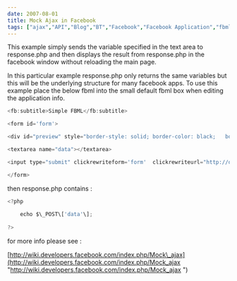 ```yaml
---
date: 2007-08-01
title: Mock Ajax in Facebook
tags: ["ajax","API","Blog","BT","Facebook","Facebook Application","fbml","mock ajax","Osmosoft","PHP","SimonMcManus","post"]
---
```

This example simply sends the variable specified in the text area to response.php and then displays the result from response.php in the facebook window without reloading the main page.  
  
In this particular example response.php only returns the same variables but this will be the underlying structure for many facebook apps. To use this example place the below fbml into the small default fbml box when editing the application info.  

  
```js
<fb:subtitle>Simple FBML</fb:subtitle>
```
  
```js
<form id='form'>
```
  
```js
<div id="preview" style="border-style: solid; border-color: black;   border-width: 1px; padding: 5px;"></div>
```
  
```js
<textarea name="data"></textarea>
```
  
```js
<input type="submit" clickrewriteform='form'  clickrewriteurl="http://osmosoft-php.com/facebook/simple/response.php"  clickrewriteid="preview" value=" get response"/>
```
  
```js
</form>
```
  
then response.php contains :  
```js
<?php
  
	echo $\_POST\['data'\];
  
?>
```
  
for more info please see :  
  
[http://wiki.developers.facebook.com/index.php/Mock\_ajax](http://wiki.developers.facebook.com/index.php/Mock_ajax "http://wiki.developers.facebook.com/index.php/Mock_ajax ")

        